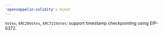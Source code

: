 ```yaml
---
'openzeppelin-solidity': minor
---
```


`Votes`, `ERC20Votes`, `ERC721Votes`: support timestamp checkpointing using EIP-6372.
